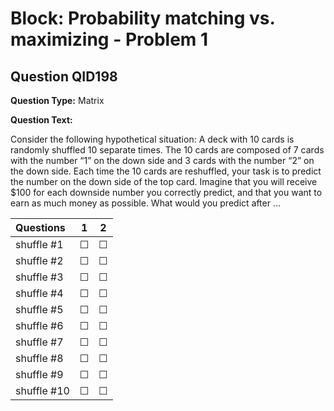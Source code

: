 # Block: Probability matching vs. maximizing - Problem 1

## Question QID198
**Question Type:** Matrix

**Question Text:**

Consider the following hypothetical situation: A deck with 10 cards is randomly shuffled 10 separate times. The 10 cards are composed of 7 cards with the number “1” on the down side and 3 cards with the number “2” on the down side. Each time the 10 cards are reshuffled, your task is to predict the number on the down side of the top card. Imagine that you will receive $100 for each downside number you correctly predict, and that you want to earn as much money as possible. What would you predict after ...

| Questions | 1 | 2 |
| :--- | :---: | :---: |
| shuffle #1 | ☐ | ☐ |
| shuffle #2 | ☐ | ☐ |
| shuffle #3 | ☐ | ☐ |
| shuffle #4 | ☐ | ☐ |
| shuffle #5 | ☐ | ☐ |
| shuffle #6 | ☐ | ☐ |
| shuffle #7 | ☐ | ☐ |
| shuffle #8 | ☐ | ☐ |
| shuffle #9 | ☐ | ☐ |
| shuffle #10 | ☐ | ☐ |


